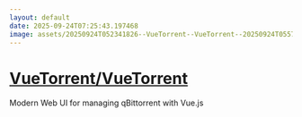 ```yaml
---
layout: default
date: 2025-09-24T07:25:43.197468
image: assets/20250924T052341826--VueTorrent--VueTorrent--20250924T055740058--cropped.png
---
```


# [VueTorrent/VueTorrent](https://github.com/VueTorrent/VueTorrent)

Modern Web UI for managing qBittorrent with Vue.js
